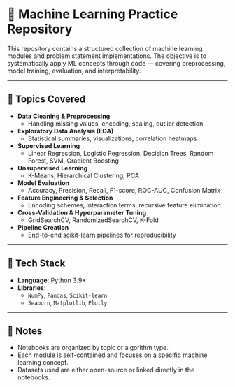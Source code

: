 # 🧠 Machine Learning Practice Repository

This repository contains a structured collection of machine learning modules and problem statement implementations. The objective is to systematically apply ML concepts through code — covering preprocessing, model training, evaluation, and interpretability.

---

## 🔧 Topics Covered

- **Data Cleaning & Preprocessing**
  - Handling missing values, encoding, scaling, outlier detection
- **Exploratory Data Analysis (EDA)**
  - Statistical summaries, visualizations, correlation heatmaps
- **Supervised Learning**
  - Linear Regression, Logistic Regression, Decision Trees, Random Forest, SVM, Gradient Boosting
- **Unsupervised Learning**
  - K-Means, Hierarchical Clustering, PCA
- **Model Evaluation**
  - Accuracy, Precision, Recall, F1-score, ROC-AUC, Confusion Matrix
- **Feature Engineering & Selection**
  - Encoding schemes, interaction terms, recursive feature elimination
- **Cross-Validation & Hyperparameter Tuning**
  - GridSearchCV, RandomizedSearchCV, K-Fold
- **Pipeline Creation**
  - End-to-end scikit-learn pipelines for reproducibility

---

## 🧰 Tech Stack

- **Language**: Python 3.9+
- **Libraries**: 
  - `NumPy`, `Pandas`, `Scikit-learn`
  - `Seaborn`, `Matplotlib`, `Plotly`

---

## 📎 Notes

- Notebooks are organized by topic or algorithm type.
- Each module is self-contained and focuses on a specific machine learning concept.
- Datasets used are either open-source or linked directly in the notebooks.
